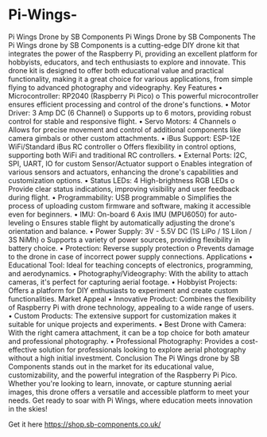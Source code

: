 # Pi-Wings-
Pi Wings Drone by SB Components
Pi Wings Drone by SB Components
The Pi Wings drone by SB Components is a cutting-edge DIY drone kit that integrates the power of the Raspberry Pi, providing an excellent platform for hobbyists, educators, and tech enthusiasts to explore and innovate. This drone kit is designed to offer both educational value and practical functionality, making it a great choice for various applications, from simple flying to advanced photography and videography.
Key Features
•	Microcontroller: RP2040 (Raspberry Pi Pico)
o	This powerful microcontroller ensures efficient processing and control of the drone's functions.
•	Motor Driver: 3 Amp DC (6 Channel)
o	Supports up to 6 motors, providing robust control for stable and responsive flight.
•	Servo Motors: 4 Channels
o	Allows for precise movement and control of additional components like camera gimbals or other custom attachments.
•	iBus Support: ESP-12E WiFi/Standard iBus RC controller
o	Offers flexibility in control options, supporting both WiFi and traditional RC controllers.
•	External Ports: I2C, SPI, UART, IO for custom Sensor/Actuator support
o	Enables integration of various sensors and actuators, enhancing the drone's capabilities and customization options.
•	Status LEDs: 4 High-brightness RGB LEDs
o	Provide clear status indications, improving visibility and user feedback during flight.
•	Programmability: USB programmable
o	Simplifies the process of uploading custom firmware and software, making it accessible even for beginners.
•	IMU: On-board 6 Axis IMU (MPU6050) for auto-leveling
o	Ensures stable flight by automatically adjusting the drone's orientation and balance.
•	Power Supply: 3V - 5.5V DC (1S LiPo / 1S LiIon / 3S NiMh)
o	Supports a variety of power sources, providing flexibility in battery choice.
•	Protection: Reverse supply protection
o	Prevents damage to the drone in case of incorrect power supply connections.
Applications
•	Educational Tool: Ideal for teaching concepts of electronics, programming, and aerodynamics.
•	Photography/Videography: With the ability to attach cameras, it's perfect for capturing aerial footage.
•	Hobbyist Projects: Offers a platform for DIY enthusiasts to experiment and create custom functionalities.
Market Appeal
•	Innovative Product: Combines the flexibility of Raspberry Pi with drone technology, appealing to a wide range of users.
•	Custom Products: The extensive support for customization makes it suitable for unique projects and experiments.
•	Best Drone with Camera: With the right camera attachment, it can be a top choice for both amateur and professional photography.
•	Professional Photography: Provides a cost-effective solution for professionals looking to explore aerial photography without a high initial investment.
Conclusion
The Pi Wings drone by SB Components stands out in the market for its educational value, customizability, and the powerful integration of the Raspberry Pi Pico. Whether you're looking to learn, innovate, or capture stunning aerial images, this drone offers a versatile and accessible platform to meet your needs. Get ready to soar with Pi Wings, where education meets innovation in the skies!

Get it here https://shop.sb-components.co.uk/
